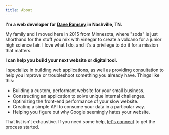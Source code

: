 ```yaml
---
title: About
---
```


**I'm a web developer for [Dave Ramsey](https://ramseysolutions.com) in Nashville, TN.**

My family and I moved here in 2015 from Minnesota, where "soda" is just shorthand for the stuff you mix with vinegar to create a volcano for a junior high science fair. I love what I do, and it's a privilege to do it for a mission that matters.

**I can help you build your next website or digital tool.**

I specialize in building web applications, as well as providing consultation to help you improve or troubleshoot something you already have. Things like this:

- Building a custom, performant website for your small business.
- Constructing an application to solve unique internal challenges.
- Optimizing the front-end performance of your slow website.
- Creating a simple API to consume your data in a particular way.
- Helping you figure out why Google seemingly hates your website.

That list isn't exhaustive. If you need some help, [let's connect](/contact) to get the process started.
